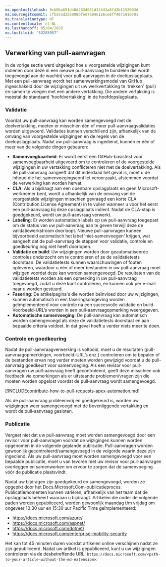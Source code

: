 ```yaml
---
ms.openlocfilehash: 9cb0ba651d40d2834081d32443a8fd2b1152003d
ms.sourcegitcommit: cfba5ad25b898bfed76046126ce8ff4871910701
ms.translationtype: HT
ms.contentlocale: nl-NL
ms.lasthandoff: 05/04/2020
ms.locfileid: "53285957"
---
```

## <a name="pull-request-processing"></a>Verwerking van pull-aanvragen

In de vorige sectie werd uitgelegd hoe u voorgestelde wijzigingen kunt indienen door deze in een nieuwe pull-aanvraag te bundelen die wordt toegevoegd aan de wachtrij voor pull-aanvragen in de doelopslagplaats. Met een pull-aanvraag wordt het samenwerkingsmodel van GitHub ingeschakeld door de wijzigingen uit uw werkvertakking te 'trekken' (pull) en samen te voegen met een andere vertakking. Die andere vertakking is meestal de standaard 'hoofdvertakking' in de hoofdopslagplaats.

### <a name="validation"></a>Validatie

Voordat uw pull-aanvraag kan worden samengevoegd met de doelvertakking, moeten er misschien één of meer pull-aanvraagvalidaties worden uitgevoerd. Validaties kunnen verschillend zijn, afhankelijk van de omvang van voorgestelde wijzigingen en de regels van de doelopslagplaats. Nadat uw pull-aanvraag is ingediend, kunnen er één of meer van de volgende dingen gebeuren:

- **Samenvoegbaarheid**: Er wordt eerst een GitHub-basistest voor samenvoegbaarheid uitgevoerd om te controleren of de voorgestelde wijzigingen in uw vertakking conflicteren niet met de doelvertakking. Als de pull-aanvraag aangeeft dat dit inderdaad het geval is, moet u de inhoud die het samenvoegingsconflict veroorzaakt, afstemmen voordat de verwerking kan worden hervat.
- **CLA**: Als u bijdraagt aan een openbare opslagplaats en geen Microsoft-werknemer bent, wordt u afhankelijk van de omvang van de voorgestelde wijzigingen misschien gevraagd een korte CLA (Contribution License Agreement) in te vullen wanneer u voor het eerst een pull-aanvraag bij deze opslagplaats indient. Nadat de CLA-stap is goedgekeurd, wordt uw pull-aanvraag verwerkt.
- **Labeling**: Er worden automatisch labels op uw pull-aanvraag toegepast om de status van uw pull-aanvraag aan te geven terwijl deze de validatiewerkstroom doorloopt. Nieuwe pull-aanvragen kunnen bijvoorbeeld automatisch het label 'niet-samenvoegen' krijgen, wat aangeeft dat de pull-aanvraag de stappen voor validatie, controle en goedkeuring nog niet heeft doorlopen.
- **Validatie en build**: Uw wijzigingen worden door geautomatiseerde controles onderzocht om te controleren of ze de validatietests doorstaan. De validatietests kunnen waarschuwingen of fouten opleveren, waardoor u één of meer bestanden in uw pull-aanvraag moet wijzigen voordat deze kan worden samengevoegd. De resultaten van de validatietests worden als een opmerking in uw pull-aanvraag toegevoegd, zodat u deze kunt controleren, en kunnen ook per e-mail naar u worden gestuurd.
- **Fasering**: De artikelpagina's die worden beïnvloed door uw wijzigingen, kunnen automatisch in een faseringsomgeving worden geïmplementeerd voor controle na een succesvolle validatie en build. Voorbeeld-URL’s worden in een pull-aanvraagopmerking weergegeven.
- **Automatische samenvoeging**: De pull-aanvraag kan automatisch worden samengevoegd als deze de validatietests doorstaat en aan bepaalde criteria voldoet. In dat geval hoeft u verder niets meer te doen.

### <a name="review-and-sign-off"></a>Controle en goedkeuring

Nadat de pull-aanvraagverwerking is voltooid, moet u de resultaten (pull-aanvraagopmerkingen, voorbeeld-URL’s enz.) controleren om te bepalen of de bestanden ervan nog verder moeten worden gewijzigd voordat u de pull-aanvraag goedkeurt voor samenvoeging. Als een revisor voor pull-aanvragen uw pull-aanvraag heeft gecontroleerd, geeft deze misschien ook feedback via opmerkingen als er uitstaande problemen/vragen zijn die moeten worden opgelost voordat de pull-aanvraag wordt samengevoegd.

[!INCLUDE[contribute-how-to-pull-requests-apex-automation.md](contribute-how-to-pull-requests-apex-automation.md)]

Als de pull-aanvraag probleemvrij en goedgekeurd is, worden uw wijzigingen weer samengevoegd met de bovenliggende vertakking en wordt de pull-aanvraag gesloten.

### <a name="publishing"></a>Publicatie

Vergeet niet dat uw pull-aanvraag moet worden samengevoegd door een revisor voor pull-aanvragen voordat de wijzigingen kunnen worden opgenomen in de volgende geplande publicatie. Pull-aanvragen worden gewoonlijk gecontroleerd/samengevoegd in de volgorde waarin deze zijn ingediend. Als uw pull-aanvraag moet worden samengevoegd voor een bepaalde publicatie, moet u van tevoren met uw revisor voor pull-aanvragen overleggen en samenwerken om ervoor te zorgen dat de samenvoeging vóór de publicatie plaatsvindt.

Nadat uw bijdragen zijn goedgekeurd en samengevoegd, worden ze opgepikt door het Docs.Microsoft.Com-publicatieproces. Publicatiemomenten kunnen variëren, afhankelijk van het team dat de opslagplaats beheert waaraan u bijdraagt. Artikelen die onder de volgende paden worden gepubliceerd, worden gewoonlijk maandag t/m vrijdag om ongeveer 10:30 uur en 15:30 uur Pacific Time geïmplementeerd:

- https://docs.microsoft.com/azure/
- https://docs.microsoft.com/aspnet/
- https://docs.microsoft.com/dotnet/
- https://docs.microsoft.com/enterprise-mobility-security

Het kan tot 45 minuten duren voordat artikelen online verschijnen nadat ze zijn gepubliceerd. Nadat uw artikel is gepubliceerd, kunt u uw wijzigingen controleren via de desbetreffende URL: `https://docs.microsoft.com/<path-to-your-article-without-the-md-extension>`.
